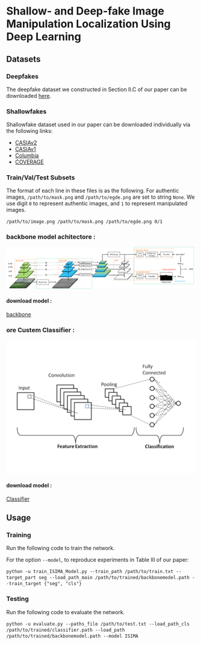 # Shallow- and Deep-fake Image Manipulation Localization Using Deep Learning

## Datasets

### Deepfakes

The deepfake dataset we constructed in Section II.C of our paper can be downloaded [here](https://www.dropbox.com/s/o5410tl5v4vxsth/ICNC2023-Deepfakes.tar.xz?dl=0).

### Shallowfakes

Shallowfake dataset used in our paper can be downloaded individually via the following links:

- [CASIAv2](https://github.com/namtpham/casia2groundtruth)
- [CASIAv1](https://github.com/namtpham/casia1groundtruth)
- [Columbia](https://www.ee.columbia.edu/ln/dvmm/downloads/authsplcuncmp/)
- [COVERAGE](https://github.com/wenbihan/coverage)

### Train/Val/Test Subsets

The format of each line in these files is as the following. For authentic images, `/path/to/mask.png` and `/path/to/egde.png` are set to string `None`. We use digit `0` to represent authentic images, and `1` to represent manipulated images.

```
/path/to/image.png /path/to/mask.png /path/to/egde.png 0/1
```

### backbone model achitectore :

![](./github/network.png)

#### download model :

<a href="https://www.dropbox.com/s/zzk4eump5xfbqmz/9.pth?dl=0">backbone</a>

### ore Custem Classifier :

![](./github/classifier.png)

#### download model :

<a href="https://www.dropbox.com/">Classifier</a>

## Usage


### Training

Run the following code to train the network.

For the option `--model`, to reproduce experiments in Table III of our paper:

```
python -u train_ISIMA_Model.py --train_path /path/to/train.txt --target_part seg --load_path_main /path/to/trained/backbonemodel.path --train_target {"seg", "cls"}
```

### Testing

Run the following code to evaluate the network.

```
python -u evaluate.py --paths_file /path/to/test.txt --load_path_cls /path/to/trained/classifier.path --load_path /path/to/trained/backbonemodel.path --model ISIMA
```

